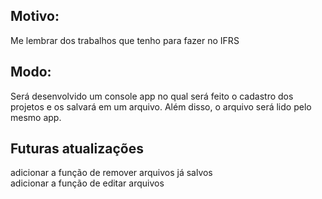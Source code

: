 ## Motivo:
Me lembrar dos trabalhos que tenho para fazer no IFRS

## Modo:
Será desenvolvido um console app no qual será feito o cadastro dos projetos e os salvará em um arquivo. Além disso, o arquivo será lido pelo mesmo app.

## Futuras atualizações
adicionar a função de remover arquivos já salvos <br>
adicionar a função de editar arquivos
